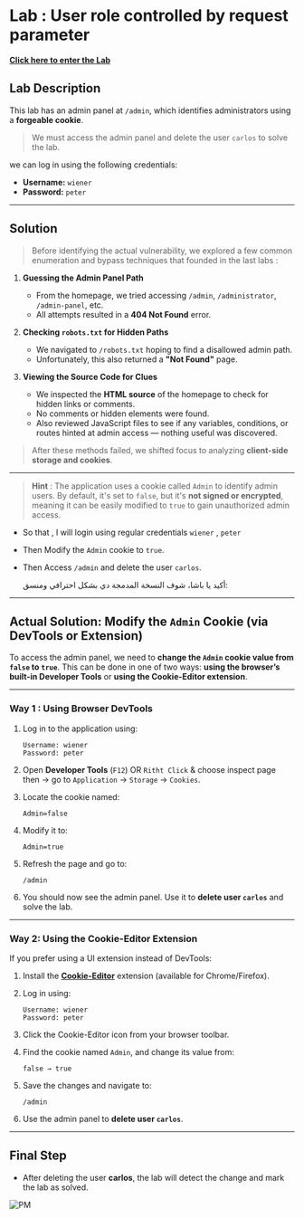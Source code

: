 # Lab : User role controlled by request parameter 
[**Click here to enter the Lab**](https://portswigger.net/web-security/access-control/lab-user-role-controlled-by-request-parameter)

## Lab Description

This lab has an admin panel at `/admin`, which identifies administrators using a **forgeable cookie**. 
 
> We must access the admin panel and delete the user `carlos` to solve the lab. 
 
we can log in using the following credentials: 
 
* **Username:** `wiener` 
* **Password:** `peter` 

 ---

## Solution 
 
> Before identifying the actual vulnerability, we explored a few common enumeration and bypass techniques that founded in the last labs : 
 
1. **Guessing the Admin Panel Path** 
 
   * From the homepage, we tried accessing `/admin`, `/administrator`, `/admin-panel`, etc. 
   * All attempts resulted in a **404 Not Found** error. 
 
2. **Checking `robots.txt` for Hidden Paths** 
 
   * We navigated to `/robots.txt` hoping to find a disallowed admin path. 
   * Unfortunately, this also returned a **"Not Found"** page. 
 
3. **Viewing the Source Code for Clues** 
 
   * We inspected the **HTML source** of the homepage to check for hidden links or comments. 
   * No comments or hidden elements were found. 
   * Also reviewed JavaScript files to see if any variables, conditions, or routes hinted at admin access — nothing useful was discovered. 
 
> After these methods failed, we shifted focus to analyzing **client-side storage and cookies**. 

---

> **Hint** :   The application uses a cookie called `Admin` to identify admin users. By default, it's set to `false`, but it's **not signed or encrypted**, meaning it can be easily modified to `true` to gain unauthorized admin access. 


* So that , I will login using regular credentials `wiener` , `peter`
* Then Modify the `Admin` cookie to `true`. 
* Then Access `/admin` and delete the user `carlos`.


  أكيد يا باشا، شوف النسخة المدمجة دي بشكل احترافي ومنسق:

---

## Actual Solution: Modify the `Admin` Cookie (via DevTools or Extension)

To access the admin panel, we need to **change the `Admin` cookie value from `false` to `true`**.
This can be done in one of two ways:
**using the browser’s built-in Developer Tools** or **using the Cookie-Editor extension**.

---

###  Way 1 : Using Browser DevTools

1. Log in to the application using:

   ```
   Username: wiener  
   Password: peter 
   ```

2. Open **Developer Tools** (`F12`) OR `Ritht Click` & choose inspect page then  → go to `Application` → `Storage` → `Cookies`.

3. Locate the cookie named:

   ```
   Admin=false
   ```

4. Modify it to:

   ```
   Admin=true
   ```

5. Refresh the page and go to:

   ```
   /admin
   ```

6. You should now see the admin panel. Use it to **delete user `carlos`** and solve the lab.

---

### Way 2: Using the Cookie-Editor Extension

If you prefer using a UI extension instead of DevTools:

1. Install the **[Cookie-Editor](https://chrome.google.com/webstore/detail/cookie-editor/fngmhnnpilhplaeedifhccceomclgfbg)** extension (available for Chrome/Firefox).

2. Log in using:

   ```
   Username: wiener  
   Password: peter
   ```

3. Click the Cookie-Editor icon from your browser toolbar.

4. Find the cookie named `Admin`, and change its value from:

   ```
   false → true
   ```

5. Save the changes and navigate to:

   ```
   /admin
   ```

6. Use the admin panel to **delete user `carlos`**.

---

 ## Final Step

* After deleting the user **carlos**, the lab will detect the change and mark the lab as solved.

![PM](https://github.com/user-attachments/assets/26607d66-c6f8-4206-a9ba-beeabccadb43)

